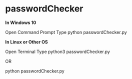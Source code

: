 # passwordChecker

**In Windows 10**

Open Command Prompt 
Type python passwordChecker.py

**In Linux or Other OS**

Open Terminal 
Type python3 passwordChecker.py

OR 

python passwordChecker.py
